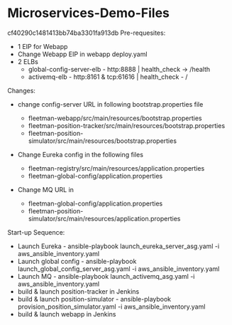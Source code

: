# Microservices-Demo-Files
cf40290c1481413bb74ba3301fa913db
Pre-requesites: 
- 1 EIP for Webapp
- Change Webapp EIP in webapp deploy.yaml
- 2 ELBs
   - global-config-server-elb  - http:8888 | health_check -> /health
   - activemq-elb - http:8161 & tcp:61616 | health_check - /

Changes:

- change config-server URL in following bootstrap.properties file 
    - fleetman-webapp/src/main/resources/bootstrap.properties
    - fleetman-position-tracker/src/main/resources/bootstrap.properties
	- fleetman-position-simulator/src/main/resources/bootstrap.properties 

- Change Eureka config in the following files
   - fleetman-registry/src/main/resources/application.properties 
   - fleetman-global-config/application.properties 

- Change MQ URL in 
   - fleetman-global-config/application.properties  
   - fleetman-position-simulator/src/main/resources/application.properties	


Start-up Sequence:
- Launch Eureka - ansible-playbook launch_eureka_server_asg.yaml -i aws_ansible_inventory.yaml
- Launch global config - ansible-playbook launch_global_config_server_asg.yaml -i aws_ansible_inventory.yaml
- Launch MQ - ansible-playbook launch_activemq_asg.yaml -i aws_ansible_inventory.yaml
- build & launch position-tracker in Jenkins
- build & launch position-simulator - ansible-playbook provision_position_simulator.yaml -i aws_ansible_inventory.yaml
- build & launch webapp in Jenkins
